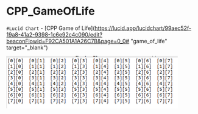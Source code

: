 # CPP_GameOfLife

`#Lucid Chart` - [CPP Game of Life](https://lucid.app/lucidchart/99aec52f-19a8-41a2-9398-1c6e92c4c090/edit?beaconFlowId=F92CA501A1A26C7B&page=0_0# "game_of_life" target="_blank")

<img src = "https://github.com/err03/CPP_GameOfLife/blob/test-file/array_8_8.PNG" alt="8*8" title="8*8">
